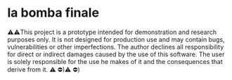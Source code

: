 # la bomba finale
⚠️⚠️This project is a prototype intended for demonstration and research purposes only. It is not designed for production use and may contain bugs, vulnerabilities or other imperfections. The author declines all responsibility for direct or indirect damages caused by the use of this software. The user is solely responsible for the use he makes of it and the consequences that derive from it. ⚠ ️⛔)⚠ ️⛔)
